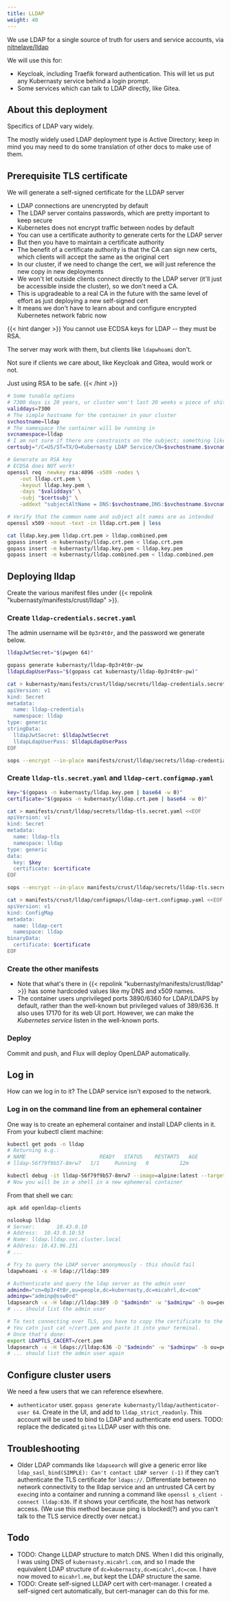 ```yaml
---
title: LLDAP
weight: 40
---
```


We use LDAP for a single source of truth for users and service accounts,
via [nitnelave/lldap](https://github.com/nitnelave/lldap)

We will use this for:

* Keycloak, including Traefik forward authentication.
  This will let us put any Kubernasty service behind a login prompt.
* Some services which can talk to LDAP directly, like Gitea.

## About this deployment

Specifics of LDAP vary widely.

The mostly widely used LDAP deployment type is Active Directory;
keep in mind you may need to do some translation of other docs to make use of them.

## Prerequisite TLS certificate

We will generate a self-signed certificate for the LLDAP server

* LDAP connections are unencrypted by default
* The LDAP server contains passwords, which are pretty important to keep secure
* Kubernetes does not encrypt traffic between nodes by default
* You can use a certificate authority to generate certs for the LDAP server
* But then you have to maintain a certificate authority
* The benefit of a certificate authority is that the CA can sign new certs,
  which clients will accept the same as the original cert
* In our cluster, if we need to change the cert,
  we will just reference the new copy in new deployments
* We won't let outside clients connect directly to the LDAP server
  (it'll just be accessible inside the cluster),
  so we don't need a CA.
* This is upgradeable to a real CA in the future
  with the same level of effort as just deploying a new self-signed cert
* It means we don't have to learn about and configure encrypted Kubernetes network fabric now


{{< hint danger >}}
You cannot use ECDSA keys for LDAP --
they must be RSA.

The server may work with them, but clients like `ldapwhoami` don't.

Not sure if clients we care about, like Keycloak and Gitea, would work or not.

Just using RSA to be safe.
{{< /hint >}}

```sh
# Some tunable options
# 7300 days is 20 years, ur cluster won't last 20 weeks u piece of shit
validdays=7300
# The simple hostname for the container in your cluster
svchostname=lldap
# The namespace the container will be running in
svcnamespace=lldap
# I am not sure if there are constraints on the subject; something like this is typical:
certsubj="/C=US/ST=TX/O=Kubernasty LDAP Service/CN=$svchostname.$svcnamespace"

# Generate an RSA key
# ECDSA does NOT work!
openssl req -newkey rsa:4096 -x509 -nodes \
    -out lldap.crt.pem \
    -keyout lldap.key.pem \
    -days "$validdays" \
    -subj "$certsubj" \
    -addext "subjectAltName = DNS:$svchostname,DNS:$svchostname.$svcnamespace,DNS:$svchostname.$svcnamespace.svc.cluster.local"

# Verify that the common name and subject alt names are as intended
openssl x509 -noout -text -in lldap.crt.pem | less

cat lldap.key.pem lldap.crt.pem > lldap.combined.pem
gopass insert -m kubernasty/lldap.crt.pem < lldap.crt.pem
gopass insert -m kubernasty/lldap.key.pem < lldap.key.pem
gopass insert -m kubernasty/lldap.combined.pem < lldap.combined.pem
```

## Deploying lldap

Create the various manifest files under
{{< repolink "kubernasty/manifests/crust/lldap" >}}.

### Create `lldap-credentials.secret.yaml`

The admin username will be `0p3r4t0r`, and the password we generate below.

```sh
lldapJwtSecret="$(pwgen 64)"

gopass generate kubernasty/lldap-0p3r4t0r-pw
lldapLdapUserPass="$(gopass cat kubernasty/lldap-0p3r4t0r-pw)"

cat > kubernasty/manifests/crust/lldap/secrets/lldap-credentials.secret.yaml <<EOF
apiVersion: v1
kind: Secret
metadata:
  name: lldap-credentials
  namespace: lldap
type: generic
stringData:
  lldapJwtSecret: $lldapJwtSecret
  lldapLdapUserPass: $lldapLdapUserPass
EOF

sops --encrypt --in-place manifests/crust/lldap/secrets/lldap-credentials.secret.yaml
```

### Create `lldap-tls.secret.yaml` and `lldap-cert.configmap.yaml`

```sh
key="$(gopass -n kubernasty/lldap.key.pem | base64 -w 0)"
certificate="$(gopass -n kubernasty/lldap.crt.pem | base64 -w 0)"

cat > manifests/crust/lldap/secrets/lldap-tls.secret.yaml <<EOF
apiVersion: v1
kind: Secret
metadata:
  name: lldap-tls
  namespace: lldap
type: generic
data:
  key: $key
  certificate: $certificate
EOF

sops --encrypt --in-place manifests/crust/lldap/secrets/lldap-tls.secret.yaml

cat > manifests/crust/lldap/configmaps/lldap-cert.configmap.yaml <<EOF
apiVersion: v1
kind: ConfigMap
metadata:
  name: lldap-cert
  namespace: lldap
binaryData:
  certificate: $certificate
EOF
```

### Create the other manifests

* Note that what's there in {{< repolink "kubernasty/manifests/crust/lldap" >}}
  has some hardcoded values like my DNS and x509 names.
* The container users unprivileged ports 3890/6360 for LDAP/LDAPS by default,
  rather than the well-known but privileged values of 389/636.
  It also uses 17170 for its web UI port.
  However, we can make the _Kubernetes service_ listen in the well-known ports.

### Deploy

Commit and push, and Flux will deploy OpenLDAP automatically.

## Log in

How can we log in to it?
The LDAP service isn't exposed to the network.

### Log in on the command line from an ephemeral container

One way is to create an ephemeral container and install LDAP clients in it.
From your kubectl client machine:

```sh
kubectl get pods -n lldap
# Returning e.g.:
# NAME                        READY   STATUS    RESTARTS   AGE
# lldap-56f79f9b57-8mrw7   1/1     Running   0          12m

kubectl debug -it lldap-56f79f9b57-8mrw7 --image=alpine:latest --target=lldap --namespace=lldap
# Now you will be in a shell in a new ephemeral container
```

From that shell we can:

```sh
apk add openldap-clients

nslookup lldap
# Server:		10.43.0.10
# Address:	10.43.0.10:53
# Name:	lldap.lldap.svc.cluster.local
# Address: 10.43.96.231
# ...

# Try to query the LDAP server anonymously - this should fail
ldapwhoami -x -H ldap://lldap:389

# Authenticate and query the ldap server as the admin user
admindn="cn=0p3r4t0r,ou=people,dc=kubernasty,dc=micahrl,dc=com"
adminpw="adminp@ssw0rd"
ldapsearch -x -H ldap://lldap:389 -D "$admindn" -w "$adminpw" -b ou=people,dc=kubernasty,dc=micahrl,dc=com -s sub '(objectClass=*)' 'givenName=username*'
# ... should list the admin user

# To test connecting over TLS, you have to copy the certificate to the ephemeral container
# You catn just cat >/cert.pem and paste it into your terminal.
# Once that's done:
export LDAPTLS_CACERT=/cert.pem
ldapsearch -x -H ldaps://lldap:636 -D "$admindn" -w "$adminpw" -b ou=people,dc=kubernasty,dc=micahrl,dc=com -s sub '(objectClass=*)' 'givenName=username*'
# ... should list the admin user again
```

## Configure cluster users

We need a few users that we can reference elsewhere.

* `authenticator` user.
  `gopass generate kubernasty/lldap/authenticator-user 64`.
  Create in the UI, and add to `lldap_strict_readonly`.
  This account will be used to bind to LDAP and authenticate end users.
  TODO: replace the dedicated `gitea` LLDAP user with this one.

## Troubleshooting

* Older LDAP commands like `ldapsearch` will give a generic error like
  `ldap_sasl_bind(SIMPLE): Can't contact LDAP server (-1)`
  if they can't authenticate the TLS certificate for `ldaps://`.
  Differentiate between no network connectivity to the lldap service and an untrusted CA cert
  by `exec`ing into a container and running a command like
  `openssl s_client -connect lldap:636`.
  If it shows your certificate, the host has network access.
  (We use this method because ping is blocked(?)
  and you can't talk to the TLS service directly over netcat.)

## Todo

* TODO: Change LLDAP structure to match DNS.
  When I did this originally, I was using DNS of `kubernasty.micahrl.com`,
  and so I made the equivalent LDAP structure of `dc=kubernasty,dc=micahrl,dc=com`.
  I have now moved to `micahrl.me`, but kept the LDAP structure the same.
* TODO: Create self-signed LLDAP cert with cert-manager.
  I created a self-signed cert automatically,
  but cert-manager can do this for me.
